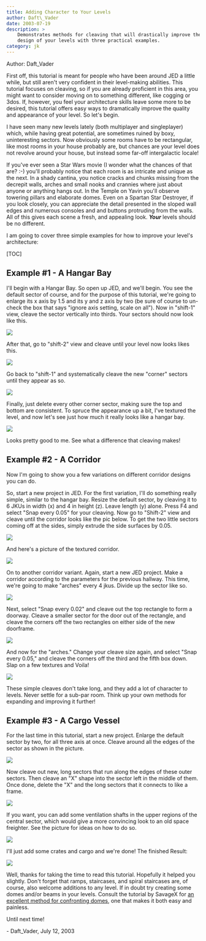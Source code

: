 ```yaml
---
title: Adding Character to Your Levels
author: Daft\_Vader
date: 2003-07-19
description: >
    Demonstrates methods for cleaving that will drastically improve the visual 
    design of your levels with three practical examples.
category: jk
---
```


Author: Daft\_Vader

First off, this tutorial is meant for people who have been around JED a
little while, but still aren't very confident in their level-making
abilities. This tutorial focuses on cleaving, so if you are already
proficient in this area, you might want to consider moving on to
something different, like cogging or 3dos. If, however, you feel your
architecture skills leave some more to be desired, this tutorial offers
easy ways to dramatically improve the quality and appearance of your
level. So let's begin.

I have seen many new levels lately (both multiplayer and singleplayer)
which, while having great potential, are sometimes ruined by boxy,
uninteresting sectors. Now obviously some rooms have to be rectangular,
like most rooms in your house probably are, but chances are your level
does not revolve around your house, but instead some far-off
intergalactic locale\!

If you've ever seen a Star Wars movie (I wonder what the chances of that
are? :-) you'll probably notice that each room is as intricate and
unique as the next. In a shady cantina, you notice cracks and chunks
missing from the decrepit walls, arches and small nooks and crannies
where just about anyone or anything hangs out. In the Temple on Yavin
you'll observe towering pillars and elaborate domes. Even on a Spartan
Star Destroyer, if you look closely, you can appreciate the detail
presented in the sloped wall edges and numerous consoles and and buttons
protruding from the walls. All of this gives each scene a fresh, and
appealing look. ***Your*** levels should be no different.

I am going to cover three simple examples for how to improve your
level's architecture:

[TOC]


## Example \#1 - A Hangar Bay

I'll begin with a Hangar Bay. So open up JED, and we'll begin. You see
the default sector of course, and for the purpose of this tutorial,
we're going to enlarge its x axis by 1.5 and its y and z axis by two (be
sure of course to un-check the box that says "ignore axis setting, scale
on all"). Now in "shift-1" view, cleave the sector vertically into
thirds. Your sectors should now look like this.

![](tutpicone.gif)

After that, go to "shift-2" view and cleave until your level now looks
likes this.

![](tutpictwo.gif)

Go back to "shift-1" and systematically cleave the new "corner" sectors
until they appear as so.

![](tutpicthree.gif)

Finally, just delete every other corner sector, making sure the top and
bottom are consistent. To spruce the appearance up a bit, I've textured
the level, and now let's see just how much it really looks like a hangar
bay.

![](tutpicfour.jpg)

Looks pretty good to me. See what a difference that cleaving makes\!

  
## Example \#2 - A Corridor

Now I'm going to show you a few variations on different corridor designs
you can do.

So, start a new project in JED. For the first variation, I'll do
something really simple, similar to the hangar bay. Resize the default
sector, by cleaving it to 6 JKUs in width (x) and 4 in height (z). Leave
length (y) alone. Press F4 and select "Snap every 0.05" for your
cleaving. Now go to "Shift-2" view and cleave until the corridor looks
like the pic below. To get the two little sectors coming off at the
sides, simply extrude the side surfaces by 0.05.

![](tutpicfive.gif)

And here's a picture of the textured corridor.

![](tutpicsix.jpg)

On to another corridor variant. Again, start a new JED project. Make a
corridor according to the parameters for the previous hallway. This
time, we're going to make "arches" every 4 jkus. Divide up the sector
like so.

![](tutpicseven.gif)

Next, select "Snap every 0.02" and cleave out the top rectangle to form
a doorway. Cleave a smaller sector for the door out of the rectangle,
and cleave the corners off the two rectangles on either side of the new
doorframe.

![](tutpiceight.gif)

And now for the "arches." Change your cleave size again, and select
"Snap every 0.05," and cleave the corners off the third and the fifth
box down. Slap on a few textures and Voila\!

![](tutpicnine.jpg)

These simple cleaves don't take long, and they add a lot of character to
levels. Never settle for a sub-par room. Think up your own methods for
expanding and improving it further\!


## Example \#3 - A Cargo Vessel

For the last time in this tutorial, start a new project. Enlarge the
default sector by two, for all three axis at once. Cleave around all the
edges of the sector as shown in the picture.

![](tutpicten.gif)

Now cleave out new, long sectors that run along the edges of these outer
sectors. Then cleave an "X" shape into the sector left in the middle of
them. Once done, delete the "X" and the long sectors that it connects to
like a frame.

![](tutpiceleven.gif)

If you want, you can add some ventilation shafts in the upper regions of
the central sector, which would give a more convincing look to an old
space freighter. See the picture for ideas on how to do so.

![](tutpictwelve.gif)

I'll just add some crates and cargo and we're done\! The finished
Result:

![](tutpicthirteen.jpg)

Well, thanks for taking the time to read this tutorial. Hopefully it
helped you slightly. Don't forget that ramps, staircases, and spiral
staircases are, of course, also welcome additions to any level. If in
doubt try creating some domes and/or beams in your levels. Consult the
tutorial by SavageX for [an excellent method for confronting
domes](/tutorials/domes_by_hand/), one that makes it both easy and
painless.

Until next time\!

\- Daft\_Vader, July 12, 2003
